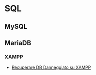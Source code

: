 # SQL

## MySQL
## MariaDB


### XAMPP
- [Recuperare DB Danneggiato su XAMPP](./xampp/xampp_Recuperare_DB_danneggiato.md)
